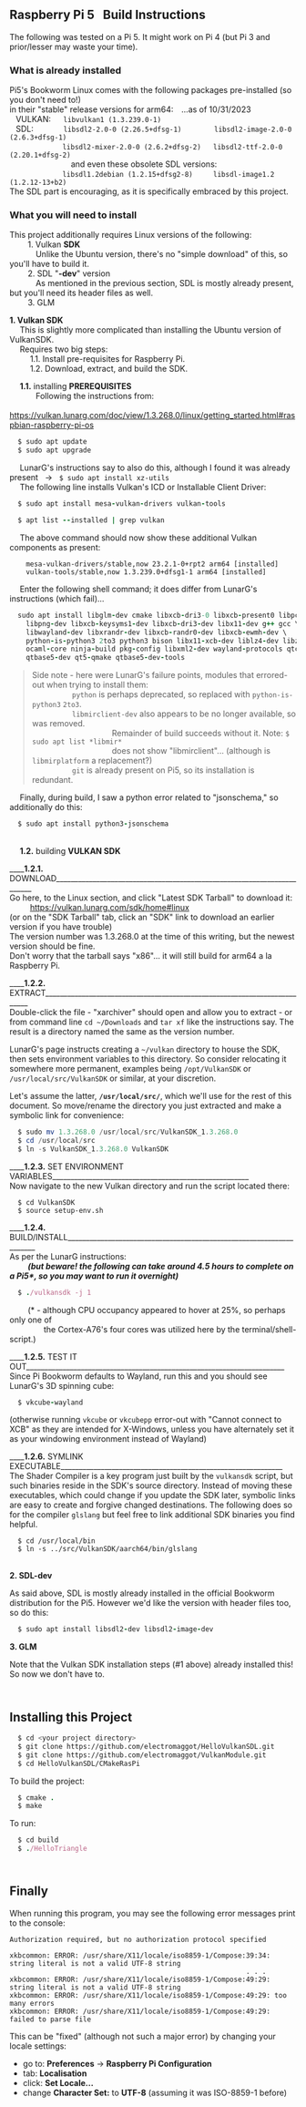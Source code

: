 ## Raspberry Pi 5 &nbsp; Build Instructions

The following was tested on a Pi 5. It might work on Pi 4 (but Pi 3 and prior/lesser may waste your time).

### What is already installed

Pi5's Bookworm Linux comes with the following packages pre-installed (so you don't need to!)\
in their "stable" release versions for arm64:&emsp;...as of 10/31/2023\
&ensp; VULKAN: &ensp;                   `  libvulkan1 (1.3.239.0-1)                                                 `\
&ensp; SDL: &emsp; &nbsp; &nbsp; &nbsp; `  libsdl2-2.0-0 (2.26.5+dfsg-1)        libsdl2-image-2.0-0 (2.6.3+dfsg-1)  `\
&emsp;&emsp; &emsp; &emsp; &emsp;       `  libsdl2-mixer-2.0-0 (2.6.2+dfsg-2)   libsdl2-ttf-2.0-0 (2.20.1+dfsg-2)   `\
&emsp; &emsp; &emsp; &emsp; &emsp; &emsp;    and even these obsolete SDL versions:\
&emsp;&emsp; &emsp; &emsp; &emsp;       `  libsdl1.2debian (1.2.15+dfsg2-8)     libsdl-image1.2 (1.2.12-13+b2)      `\
The SDL part is encouraging, as it is specifically embraced by this project.

### What you will need to install

This project additionally requires Linux versions of the following:\
&emsp;&emsp; 1\. Vulkan **SDK**\
&emsp;&emsp;&emsp; Unlike the Ubuntu version, there's no "simple download" of this, so you'll have to build it.\
&emsp;&emsp; 2\. SDL "**-dev**" version\
&emsp;&emsp;&emsp; As mentioned in the previous section, SDL is mostly already present, but you'll need its header files as well.\
&emsp;&emsp; 3\. GLM

**1\. Vulkan SDK**\
&emsp; This is slightly more complicated than installing the Ubuntu version of VulkanSDK.\
&emsp; Requires two big steps:\
&emsp; &emsp; 1.1. Install pre-requisites for Raspberry Pi.\
&emsp; &emsp; 1.2. Download, extract, and build the SDK.
 
&emsp; **1.1.** installing **PREREQUISITES**\
&emsp;&emsp;&emsp; Following the instructions from:\
&emsp;&emsp;&emsp;&emsp;&emsp; https://vulkan.lunarg.com/doc/view/1.3.268.0/linux/getting_started.html#raspbian-raspberry-pi-os
```ruby
  $ sudo apt update
  $ sudo apt upgrade
```
&emsp; LunarG's instructions say to also do this, although I found it was already present &nbsp; &rarr; &nbsp; `$ sudo apt install xz-utils`\
&emsp; The following line installs Vulkan's ICD or Installable Client Driver:
```ruby
  $ sudo apt install mesa-vulkan-drivers vulkan-tools

  $ apt list --installed | grep vulkan
```
&emsp; The above command should now show these additional Vulkan components as present:
```brainfuck
	mesa-vulkan-drivers/stable,now 23.2.1-0+rpt2 arm64 [installed]
	vulkan-tools/stable,now 1.3.239.0+dfsg1-1 arm64 [installed]
```
&emsp; Enter the following shell command; it does differ from LunarG's instructions (which fail)...
```ruby
  sudo apt install libglm-dev cmake libxcb-dri3-0 libxcb-present0 libpciaccess0 \
	libpng-dev libxcb-keysyms1-dev libxcb-dri3-dev libx11-dev g++ gcc \
	libwayland-dev libxrandr-dev libxcb-randr0-dev libxcb-ewmh-dev \
	python-is-python3 2to3 python3 bison libx11-xcb-dev liblz4-dev libzstd-dev python3-distutils \
	ocaml-core ninja-build pkg-config libxml2-dev wayland-protocols qtcreator \
	qtbase5-dev qt5-qmake qtbase5-dev-tools
```
> Side note - here were LunarG's failure points, modules that errored-out when trying to install them:\
> &emsp;&emsp;&emsp;&emsp;&emsp;`python` is perhaps deprecated, so replaced with `python-is-python3` `2to3`.\
> &emsp;&emsp;&emsp;&emsp;&emsp;`libmirclient-dev` also appears to be no longer available, so was removed.\
> &emsp;&emsp;&emsp;&emsp;&emsp;&emsp;&emsp;&emsp;&emsp;&emsp;Remainder of build succeeds without it.  Note: `$ sudo apt list *libmir*`\
> &emsp;&emsp;&emsp;&emsp;&emsp;&emsp;&emsp;&emsp;&emsp;&emsp;does not show "libmirclient"... (although is `libmirplatform` a replacement?)\
> &emsp;&emsp;&emsp;&emsp;&emsp;`git` is already present on Pi5, so its installation is redundant.

&emsp; Finally, during build, I saw a python error related to "jsonschema," so additionally do this:
```ruby
  $ sudo apt install python3-jsonschema
```

\
&emsp; **1.2.** building **VULKAN SDK**

\_\_\_\_**1.2.1.** DOWNLOAD________________________________________________________________________\
Go here, to the Linux section, and click "Latest SDK Tarball" to download it:\
&emsp; &emsp; https://vulkan.lunarg.com/sdk/home#linux \
(or on the "SDK Tarball" tab, click an "SDK" link to download an earlier version if you have trouble)\
The version number was 1.3.268.0 at the time of this writing, but the newest version should be fine.\
Don't worry that the tarball says "x86"... it will still build for arm64 a la Raspberry Pi.

\_\_\_\_**1.2.2.** EXTRACT__________________________________________________________________________\
Double-click the file - "xarchiver" should open and allow you to extract - or from command line `cd ~/Downloads`
and `tar xf` like the instructions say.  The result is a directory named the same as the version number.

LunarG's page instructs creating a `~/vulkan` directory to house the SDK, then sets environment variables
to this directory.  So consider relocating it somewhere more permanent, examples being `/opt/VulkanSDK` or
`/usr/local/src/VulkanSDK` or similar, at your discretion.

Let's assume the latter, **`/usr/local/src/`**, which we'll use for the rest of this document.  So move/rename the directory you
just extracted and make a symbolic link for convenience:
```powershell
  $ sudo mv 1.3.268.0 /usr/local/src/VulkanSDK_1.3.268.0
  $ cd /usr/local/src
  $ ln -s VulkanSDK_1.3.268.0 VulkanSDK
```
\_\_\_\_**1.2.3.** SET ENVIRONMENT VARIABLES______________________________________________________\
Now navigate to the new Vulkan directory and run the script located there:
```shell
  $ cd VulkanSDK
  $ source setup-env.sh
```
\_\_\_\_**1.2.4.** BUILD/INSTALL_____________________________________________________________________\
As per the LunarG instructions:\
&emsp;&emsp; ***(but beware! the following can take around 4.5 hours to
                 complete on a Pi5\*, so you may want to run it overnight)***
```ruby
  $ ./vulkansdk -j 1
```
&emsp;&emsp; (* - although CPU occupancy appeared to hover at 25%, so perhaps only one of\
&emsp;&emsp;&emsp;&emsp; the Cortex-A76's four cores was utilized here by the terminal/shell-script.)
     
\_\_\_\_**1.2.5.** TEST IT OUT_______________________________________________________________________\
Since Pi Bookworm defaults to Wayland, run this and you should see LunarG's 3D spinning cube:
```ruby
  $ vkcube-wayland
```
(otherwise running `vkcube` or `vkcubepp` error-out with "Cannot connect to XCB" as they are intended
 for X-Windows, unless you have alternately set it as your windowing environment instead of Wayland)

\_\_\_\_**1.2.6.** SYMLINK EXECUTABLE_____________________________________________________________\
The Shader Compiler is a key program just built by the `vulkansdk` script, but such binaries reside
in the SDK's source directory.  Instead of moving these executables, which could change if you update
the SDK later, symbolic links are easy to create and forgive changed destinations.  The following
does so for the compiler `glslang` but feel free to link additional SDK binaries you find helpful.
```shell
  $ cd /usr/local/bin
  $ ln -s ../src/VulkanSDK/aarch64/bin/glslang
```

\
**2. SDL-dev**

As said above, SDL is mostly already installed in the official Bookworm distribution for the Pi5.
However we'd like the version with header files too, so do this:
```ruby
  $ sudo apt install libsdl2-dev libsdl2-image-dev
```

**3. GLM**

Note that the Vulkan SDK installation steps (#1 above) already installed this!  So now we don't have to.

\
Installing this Project
-----------------------
```bash
  $ cd <your project directory>
  $ git clone https://github.com/electromaggot/HelloVulkanSDL.git
  $ git clone https://github.com/electromaggot/VulkanModule.git
  $ cd HelloVulkanSDL/CMakeRasPi
```
To build the project:
```ruby
  $ cmake .
  $ make
```
To run:
```ruby
  $ cd build
  $ ./HelloTriangle
```

\
Finally
-------
When running this program, you may see the following error messages print to the console:
```
Authorization required, but no authorization protocol specified

xkbcommon: ERROR: /usr/share/X11/locale/iso8859-1/Compose:39:34: string literal is not a valid UTF-8 string
                                                          . . .
xkbcommon: ERROR: /usr/share/X11/locale/iso8859-1/Compose:49:29: string literal is not a valid UTF-8 string
xkbcommon: ERROR: /usr/share/X11/locale/iso8859-1/Compose:49:29: too many errors
xkbcommon: ERROR: /usr/share/X11/locale/iso8859-1/Compose:49:29: failed to parse file
```
This can be "fixed" (although not such a major error) by changing your locale settings:
- go to: **Preferences** &rarr; **Raspberry Pi Configuration**
- tab: **Localisation**
- click: **Set Locale...**
- change **Character Set:** to **UTF-8**  (assuming it was ISO-8859-1 before)
